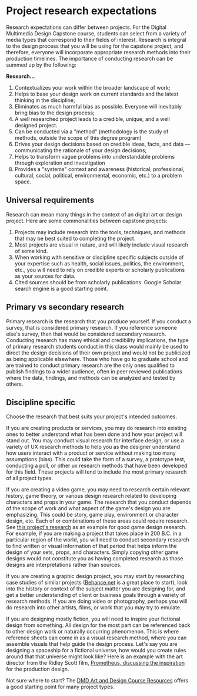 # Project research expectations

Research expectations can differ between projects. For the Digital Multimedia Design Capstone course, students can select from a variety of media types that correspond to their fields of interest. Research is integral to the design process that you will be using for the capstone project, and therefore, everyone will incorporate appropriate research methods into their production timelines. The importance of conducting research can be summed up by the following:

**Research...**

1. Contextualizes your work within the broader landscape of work;
2. Helps to base your design work on current standards and the latest thinking in the discipline;
3. Eliminates as much harmful bias as possible. Everyone will inevitably bring bias to the design process;
4. A well researched project leads to a credible, unique, and a well designed project.
5. Can be conducted via a "method" (methodology is the study of methods, outside the scope of this degree program)
6. Drives your design decisions based on credible ideas, facts, and data — communicating the rationale of your design decisions;
7. Helps to transform vague problems into understandable problems through exploration and investigation
8. Provides a "systems" context and awareness (historical, professional, cultural, social, political, environmental, economic, etc.)  to a problem space.

## Universal requirements

Research can mean many things in the context of an digital art or design project. Here are some commonalities between capstone projects:

1. Projects may include research into the tools, techniques, and methods that may be best suited to completing the project.
2. Most projects are visual in nature, and will likely include visual research of some kind.
3. When working with sensitive or discipline specific subjects outside of your expertise such as health, social issues, politics, the environment, etc., you will need to rely on credible experts or scholarly publications as your sources for data.
3. Cited sources should be from scholarly publications. Google Scholar search engine is a good starting point.

## Primary vs secondary research

Primary research is the research that you produce yourself. If you conduct a survey, that is considered primary research. If you reference someone else's survey, then that would be considered secondary research. Conducting research has many ethical and credibility implications, the type of primary research students conduct in this class would mainly be used to direct the design decisions of their own project and would not be publicized as being applicable elsewhere. Those who have go to graduate school and are trained to conduct primary research are the only ones qualified to publish findings to a wider audience, often in peer reviewed publications where the data, findings, and methods can be analyzed and tested by others.

## Discipline specific

Choose the research that best suits your project's intended outcomes.

If you are creating products or services, you may do research into existing ones to better understand what has been done and how your project will stand out. You may conduct visual research for interface design, or use a variety of UX research methods to help you as the designer understand how users interact with a product or service without making too many assumptions (bias). This could take the form of a survey, a prototype test, conducting a poll, or other ux research methods that have been developed for this field. These projects will tend to include the most primary research of all project types.

If you are creating a video game, you may need to research certain relevant history, game theory, or various design research related to developing characters and props in your game. The research that you conduct depends of the scope of work and what aspect of the game's design you are emphasizing. This could be story, game play, environment or character design, etc. Each of or combinations of these areas could require research. See [this project's research](https://bpb-us-e1.wpmucdn.com/sites.psu.edu/dist/7/143171/files/formidable/2/2023-12-04/Logaraj_Harish-Capstone-Project-Document-e780af.pdf) as an example for good game design research. For example, if you are making a project that takes place in 200 B.C. in a particular region of the world, you will need to conduct secondary research to find written or visual information of that period that helps inform the design of your sets, props, and characters. Simply copying other game designs would not constitute you as having completed research as those designs are interpretations rather than sources.

If you are creating a graphic design project, you may start by researching case studies of similar projects ([Behance.net](https://www.behance.net/galleries/graphic-design) is a great place to start), look into the history or context of the subject matter you are designing for, and get a better understanding of client or business goals through a variety of research methods. If you are doing video or photography, perhaps you will do research into other artists, films, or work that you may try to emulate.

If you are designing mostly fiction, you will need to inspire your fictional design from something. All design for the most part can be referenced back to other design work or naturally occurring phenomenon. This is where reference sheets can come in as a visual research method, where you can assemble visuals that help guide the design process. Let's say you are designing a spaceship for a fictional universe, how would you create rules around that that universe might look like? Here is an example with the art director from the Ridley Scott film, [Prometheus, discussing the inspiration](https://www.youtube.com/watch?v=JJzy0kvMCkM) for the production design.

Not sure where to start? The [DMD Art and Design Course Resources](https://dmd-program.github.io/art-design-course-resources/) offers a good starting point for many project types.
